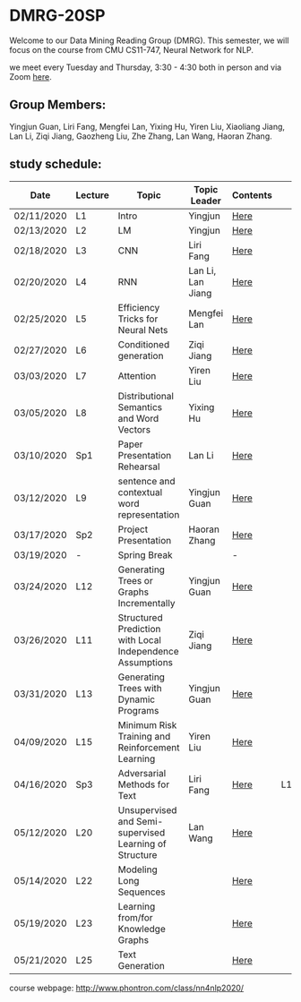 # DMRG-20SP
Welcome to our Data Mining Reading Group (DMRG). This semester, we will focus on the course from CMU CS11-747, Neural Network for NLP.

we meet every Tuesday and Thursday, 3:30 - 4:30 both in person and via Zoom [here](https://zoom.us/j/823397955). 

## Group Members:
Yingjun Guan, Liri Fang, Mengfei Lan, Yixing Hu, Yiren Liu, Xiaoliang Jiang, Lan Li, Ziqi Jiang, Gaozheng Liu, Zhe Zhang, Lan Wang, Haoran Zhang.

## study schedule:

| Date       | Lecture | Topic | Topic Leader      | Contents |   |
|------------|---------|-------|-------------------|----------|---|
| 02/11/2020 |    L1   | Intro | Yingjun           | [Here](https://github.com/uiuc-dm-group/DMRG-20SP/tree/master/l1) |   |
| 02/13/2020 |    L2   | LM    | Yingjun           | [Here](https://github.com/uiuc-dm-group/DMRG-20SP/tree/master/l2) |   |
| 02/18/2020 |    L3   | CNN   | Liri Fang         | [Here](https://github.com/uiuc-dm-group/DMRG-20SP/tree/master/l3) |   |
| 02/20/2020 |    L4   | RNN   | Lan Li, Lan Jiang | [Here](https://github.com/uiuc-dm-group/DMRG-20SP/tree/master/l4) |   |
| 02/25/2020 |    L5   | Efficiency Tricks for Neural Nets  | Mengfei Lan | [Here](https://github.com/uiuc-dm-group/DMRG-20SP/tree/master/l5) |   |
| 02/27/2020 |    L6   | Conditioned generation | Ziqi Jiang | [Here](https://github.com/uiuc-dm-group/DMRG-20SP/tree/master/l6) |   |
| 03/03/2020 |    L7   | Attention | Yiren Liu | [Here](https://github.com/uiuc-dm-group/DMRG-20SP/tree/master/l7) |   |
| 03/05/2020 |    L8   | Distributional Semantics and Word Vectors  | Yixing Hu | [Here](https://github.com/uiuc-dm-group/DMRG-20SP/tree/master/l8) |   |
| 03/10/2020 |    Sp1  | Paper Presentation Rehearsal  | Lan Li | [Here](https://github.com/uiuc-dm-group/DMRG-20SP/tree/master/sp1) |   |
| 03/12/2020 |    L9  | sentence and contextual word representation | Yingjun Guan | [Here](https://github.com/uiuc-dm-group/DMRG-20SP/tree/master/l9) |   |
| 03/17/2020 |    Sp2  | Project Presentation | Haoran Zhang | [Here](https://github.com/uiuc-dm-group/DMRG-20SP/tree/master/sp2) |   |
| 03/19/2020 |    -  | Spring Break  |  | - |   |
| 03/24/2020 |    L12  | Generating Trees or Graphs Incrementally | Yingjun Guan | [Here](https://github.com/uiuc-dm-group/DMRG-20SP/tree/master/l12) |   |
| 03/26/2020 |    L11  | Structured Prediction with Local Independence Assumptions  | Ziqi Jiang | [Here](https://github.com/uiuc-dm-group/DMRG-20SP/tree/master/l11) |   |
| 03/31/2020 |    L13  | Generating Trees with Dynamic Programs | Yingjun Guan | [Here](https://github.com/uiuc-dm-group/DMRG-20SP/tree/master/l13) |   |
| 04/09/2020 |    L15  | Minimum Risk Training and Reinforcement Learning | Yiren Liu | [Here](https://github.com/uiuc-dm-group/DMRG-20SP/tree/master/l15) |   |
| 04/16/2020 |    Sp3  | Adversarial Methods for Text | Liri Fang | [Here](https://github.com/uiuc-dm-group/DMRG-20SP/tree/master/sp3) |  L18 |
| 05/12/2020 |    L20  | Unsupervised and Semi-supervised Learning of Structure | Lan Wang | [Here](https://github.com/uiuc-dm-group/DMRG-20SP/tree/master/l20) |   |
| 05/14/2020 |    L22  | Modeling Long Sequences |  | [Here](https://github.com/uiuc-dm-group/DMRG-20SP/tree/master/l22) |   |
| 05/19/2020 |    L23  | Learning from/for Knowledge Graphs |  | [Here](https://github.com/uiuc-dm-group/DMRG-20SP/tree/master/l23) |   |
| 05/21/2020 |    L25  | Text Generation |  | [Here](https://github.com/uiuc-dm-group/DMRG-20SP/tree/master/l25) |   |


course webpage: http://www.phontron.com/class/nn4nlp2020/
